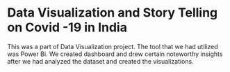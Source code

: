 # Data Visualization and Story Telling on Covid -19 in India
This was a part of Data Visualization project. The tool that we had utilized was Power Bi. We created dashboard and drew certain noteworthy insights after we had analyzed the dataset and created the visualizations.
